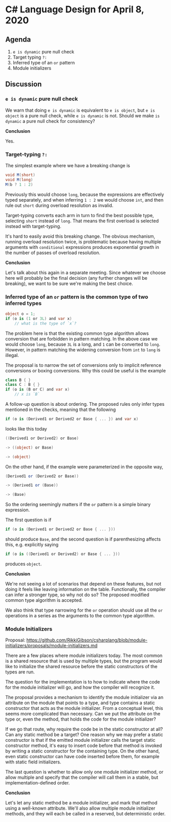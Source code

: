 
# C# Language Design for April 8, 2020

## Agenda

1. `e is dynamic` pure null check
2. Target typing `?:`
3. Inferred type of an `or` pattern
4. Module initializers

## Discussion

### `e is dynamic` pure null check

We warn that doing `e is dynamic` is equivalent to `e is object`, but `e is object` is a pure
null check, while `e is dynamic` is not. Should we make `is dynamic` a pure null check for
consistency?

**Conclusion**

Yes.

### Target-typing `?:`

The simplest example where we have a breaking change is

```C#
void M(short)
void M(long)
M(b ? 1 : 2)
```

Previously this would choose `long`, because the expressions are effectively typed separately,
and when inferring `1 : 2` we would choose `int`, and then rule out `short` during overload
resolution as invalid.

Target-typing converts each arm in turn to find the best possible type, selecting `short` instead
of `long`. That means the first overload is selected instead with target-typing.

It's hard to easily avoid this breaking change. The obvious mechanism, running overload
resolution twice, is problematic because having multiple arguments with `conditional` expressions
produces exponential growth in the number of passes of overload resolution.

**Conclusion**

Let's talk about this again in a separate meeting. Since whatever we choose here will probably
be the final decision (any further changes will be breaking), we want to be sure we're making the
best choice.

### Inferred type of an `or` pattern is the common type of two inferred types

```C#
object o = 1;
if (o is (1 or 3L) and var x)
    // what is the type of `x`?
```

The problem here is that the existing common type algorithm allows conversion that are forbidden
in pattern matching. In the above case we would choose `long`, because `3L` is a long, and `1`
can be converted to `long`. However, in pattern matching the widening conversion from `int` to
`long` is illegal.

The proposal is to narrow the set of conversions only to implicit reference conversions or
boxing conversions. Why this could be useful is the example

```C#
class B { }
class C : B { }
if (o is (B or C) and var x)
    // x is `B`
```

A follow-up question is about ordering. The proposed rules only infer types mentioned in
the checks, meaning that the following

```C#
if (o is (Derived1 or Derived2 or Base { ... }) and var x)
```

looks like this today

```C#
((Derived1 or Derived2) or Base)

-> ((object) or Base)

-> (object)
```

On the other hand, if the example were parameterized in the opposite way,

```C#
(Derived1 or (Derived2 or Base))

-> (Derived1 or (Base))

-> (Base)
```

So the ordering seemingly matters if the `or` pattern is a simple binary expression.

The first question is if

```C#
if (o is (Derived1 or Derived2 or Base { ... }))
```

should produce `Base`, and the second question is if parenthesizing affects this, e.g. explicitly saying

```C#
if (o is ((Derived1 or Derived2) or Base { ... }))
```

produces `object`.

**Conclusion**

We're not seeing a lot of scenarios that depend on these features, but not doing it feels like
leaving information on the table. Functionally, the compiler can infer a stronger type, so why
not do so? The proposed modified common type algorithm is accepted.

We also think that type narrowing for the `or` operation should use all the `or` operations
in a series as the arguments to the common type algorithm.

### Module Initializers

Proposal: https://github.com/RikkiGibson/csharplang/blob/module-initializers/proposals/module-initializers.md

There are a few places where module initializers today. The most common is a shared resource
that is used by multiple types, but the program would like to initialize the shared resource
before the static constructors of the types are run.

The question for the implementation is to how to indicate where the code for the module
initializer will go, and how the compiler will recognize it.

The proposal provides a mechanism to identify the module initializer via an attribute on the module
that points to a type, and type contains a static constructor that acts as the module initializer.
From a conceptual level, this seems more complicated than necessary. Can we put the attribute on the
type or, even the method, that holds the code for the module initializer?

If we go that route, why require the code be in the static constructor at all? Can any static method
be a target? One reason why we may prefer a static constructor is that if the emitted module initializer
calls the target static constructor method, it's easy to insert code before that method is invoked
by writing a static constructor for the containing type. On the other hand, even static constructor
can have code inserted before them, for example with static field initializers.

The last question is whether to allow only one module initializer method, or allow multiple and specify
that the compiler will call them in a stable, but implementation-defined order.

**Conclusion**

Let's let any static method be a module initializer, and mark that method using a well-known attribute.
We'll also allow multiple module initializer methods, and they will each be called in a reserved, but
deterministic order.